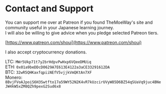 # Contact and Support

You can support me over at Patreon if you found TheMoeWay's site and community useful in your Japanese learning journey.  
I will also be willing to give advice when you pledge selected Patreon tiers.  

[https://www.patreon.com/shoui](https://www.patreon.com/shoui)  

I also accept cryptocurrency donations.

LTC: `MWr5Ukp71t7y2brHdpvPwHxp6VQeeDMUiq`  
ETH: `0x01a9beDDcD0629A7E613E4122a3aCE33291612DA`  
BTC: `32wR5QHKaxfqpiiNEfV5vjjkVmQKtAn7XF`  
Monero: `8BvjFVoAJpoiS6H3Swtfto17a59WY52N2K4vR7kUzcirUVyW85D6BZ54qSUaVq9juc4BNeJW4kW5xZM8QZh9pexG2Sud6x8`  

